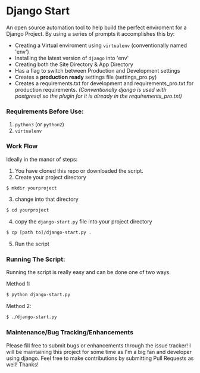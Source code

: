 # Django Start

An open source automation tool to help build the perfect enviroment for a Django Project. By using a series of prompts it accomplishes this by:

+ Creating a Virtual enviroment using `virtualenv` (conventionally named 'env')
+ Installing the latest version of `django` into 'env'
+ Creating both the Site Directory & App Directory
+ Has a flag to switch between Production and Development settings
+ Creates a **production ready** settings file (settings_pro.py)
+ Creates a requirements.txt for development and requirements_pro.txt for production requirements. *(Conventionally django is used with postgresql so the plugin for it is already in the requirements_pro.txt)*

### Requirements Before Use:
1. `python3` (or `python2`)
2. `virtualenv`

### Work Flow

Ideally in the manor of steps:

1. You have cloned this repo or downloaded the script.
2. Create your project directory 
 ```sh 
$ mkdir yourproject 
```
3. change into that directory
```sh 
$ cd yourproject 
```
4. copy the `django-start.py` file into your project directory
```sh 
$ cp [path to]/django-start.py .
```
5. Run the script

### Running The Script:

Running the script is really easy and can be done one of two ways.

Method 1:
```sh
$ python django-start.py
```

Method 2:
```sh
$ ./django-start.py
```

### Maintenance/Bug Tracking/Enhancements

Please fill free to submit bugs or enhancements through the issue tracker!
I will be maintaining this project for some time as I'm a big fan and developer using django. Feel free to make contributions by submitting Pull Requests as well!
Thanks!
